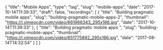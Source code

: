 {
  "title": "Mobile Apps",
  "type": "tag",
  "slug": "mobile-apps",
  "date": "2017-10-14T11:39:33",
  "draft": false,
  "recordings": [
    {
      "title": "Building pragmatic mobile apps",
      "slug": "building-pragmatic-mobile-apps-2",
      "thumbnail": "https://i.vimeocdn.com/video/661966343_295x166.jpg",
      "date": "2017-10-14T11:39:33"
    },
    {
      "title": "Building pragmatic mobile apps ",
      "slug": "building-pragmatic-mobile-apps",
      "thumbnail": "https://i.vimeocdn.com/video/651775892_295x166.jpg",
      "date": "2017-08-14T14:32:54"
    }
  ]
}